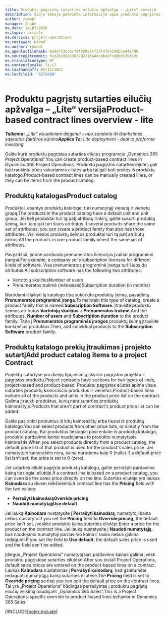 ```yaml
---
title: Produktu pagrįstų sutarties eilučių apžvalga – „Lite“ versija
description: Šioje temoje pateikta informacija apie produktu pagrįstas sutarties eilutes.
author: rumant
manager: Annbe
ms.date: 10/07/2020
ms.topic: article
ms.service: project-operations
ms.reviewer: kfend
ms.author: rumant
ms.openlocfilehash: 6e9ef33cc9c79f828e85733f4f5a199bce842700
ms.sourcegitcommit: fa32b1893286f20271fa4ec4be8fc68bd135f53c
ms.translationtype: HT
ms.contentlocale: lt-LT
ms.lasthandoff: 02/15/2021
ms.locfileid: "5272668"
---
```

# <a name="product-based-contract-lines-overview---lite"></a><span data-ttu-id="280bb-103">Produktu pagrįstų sutarties eilučių apžvalga – „Lite“ versija</span><span class="sxs-lookup"><span data-stu-id="280bb-103">Product-based contract lines overview - lite</span></span>

<span data-ttu-id="280bb-104">_**Taikoma:** „Lite“ visuotiniam diegimui – nuo sandorio iki išankstinės sąskaitos faktūros kūrimo_</span><span class="sxs-lookup"><span data-stu-id="280bb-104">_**Applies To:** Lite deployment - deal to proforma invoicing_</span></span>

<span data-ttu-id="280bb-105">Galite kurti produktu pagrįstas sutarties eilutes programoje „Dynamics 365 Project Operations“.</span><span class="sxs-lookup"><span data-stu-id="280bb-105">You can create product-based contract lines in Dynamics 365 Project Operations.</span></span> <span data-ttu-id="280bb-106">Produktu pagrįstos sutarties eilutės gali būti rankiniu būdu sukuriamos eilutės arba tai gali būti prekės iš produktų katalogo.</span><span class="sxs-lookup"><span data-stu-id="280bb-106">Product-based contract lines can be manually created lines, or they can be items from the product catalog.</span></span>

## <a name="product-catalog"></a><span data-ttu-id="280bb-107">Produktų katalogas</span><span class="sxs-lookup"><span data-stu-id="280bb-107">Product catalog</span></span>

<span data-ttu-id="280bb-108">Produktai, esantys produktų kataloge, turi numatytąjį vienetą ir vienetų grupę.</span><span class="sxs-lookup"><span data-stu-id="280bb-108">The products in the product catalog have a default unit and unit group.</span></span> <span data-ttu-id="280bb-109">Jei keli produktai turi tą patį atributų rinkinį, galite sukurti produktų šeimą, kuri taip pat turi šiuos atributus.</span><span class="sxs-lookup"><span data-stu-id="280bb-109">If several products share the same set of attributes, you can create a product family that also has those attributes.</span></span> <span data-ttu-id="280bb-110">Visi vienos produktų šeimos produktai turi tą patį atributų rinkinį.</span><span class="sxs-lookup"><span data-stu-id="280bb-110">All the products in one product family inherit the same set of attributes.</span></span>

<span data-ttu-id="280bb-111">Pavyzdžiui, įmonė parduoda prenumeratos licencijas įvairiai programinei įrangai.</span><span class="sxs-lookup"><span data-stu-id="280bb-111">For example, a company sells subscription licenses for different kinds of software.</span></span> <span data-ttu-id="280bb-112">Visa prenumeratos programinė įranga turi šiuos du atributus:</span><span class="sxs-lookup"><span data-stu-id="280bb-112">All subscription software has the following two attributes:</span></span>

- <span data-ttu-id="280bb-113">Vartotojų skaičius</span><span class="sxs-lookup"><span data-stu-id="280bb-113">Number of users</span></span>
- <span data-ttu-id="280bb-114">Prenumeratos trukmė (mėnesiais)</span><span class="sxs-lookup"><span data-stu-id="280bb-114">Subscription duration (in months)</span></span>

<span data-ttu-id="280bb-115">Norėdami išlaikyti šį katalogo tipą sukurkite produktų šeimą, pavadintą **Prenumeratos programinė įranga**.</span><span class="sxs-lookup"><span data-stu-id="280bb-115">To maintain this type of catalog, create a product family that is named **Subscription Software**.</span></span> <span data-ttu-id="280bb-116">Įtraukite produktų šeimos atributus **Vartotojų skaičius** ir **Prenumeratos trukmė**.</span><span class="sxs-lookup"><span data-stu-id="280bb-116">Add the attributes, **Number of users** and **Subscription duration** to the product family.</span></span> <span data-ttu-id="280bb-117">Tada į **Prenumeratos programinės įrangos** produktų šeimą įtraukite konkrečius produktus.</span><span class="sxs-lookup"><span data-stu-id="280bb-117">Then, add individual products to the **Subscription Software** product family.</span></span>

## <a name="add-product-catalog-items-to-a-project-contract"></a><span data-ttu-id="280bb-118">Produktų katalogo prekių įtraukimas į projekto sutartį</span><span class="sxs-lookup"><span data-stu-id="280bb-118">Add product catalog items to a project Contract</span></span>

<span data-ttu-id="280bb-119">Projektų sutartyse yra dviejų tipų eilučių skyriai: pagrįstos projektu ir pagrįstos produktu.</span><span class="sxs-lookup"><span data-stu-id="280bb-119">Project contracts have sections for two types of lines, project-based and product-based.</span></span> <span data-ttu-id="280bb-120">Produktu pagrįstos eilutės apima visus sutarties produktų kainoraščio produktus ir vienetus.</span><span class="sxs-lookup"><span data-stu-id="280bb-120">Product-based lines include all of the products and units in the product price list on the contract.</span></span> <span data-ttu-id="280bb-121">Galima įtraukti produktus, kurių nėra sutarties produktų kainoraštyje.</span><span class="sxs-lookup"><span data-stu-id="280bb-121">Products that aren't part of contract's product price list can be added.</span></span>

<span data-ttu-id="280bb-122">Galite pasirinkti produktus iš kitų kainoraščių arba tiesiai iš produktų katalogo.</span><span class="sxs-lookup"><span data-stu-id="280bb-122">You can select products from other price lists, or directly from the product catalog.</span></span> <span data-ttu-id="280bb-123">Kai produktus tiesiogiai pasirenkate iš produktų katalogo, produkto pardavimo kainai naudojamas to produkto numatytasis kainoraštis.</span><span class="sxs-lookup"><span data-stu-id="280bb-123">When you select products directly from a product catalog, the default price list of that product is used for the product's sales price.</span></span> <span data-ttu-id="280bb-124">Jei numatytojo kainoraščio nėra, kaina nurodoma kaip 0 (nulis).</span><span class="sxs-lookup"><span data-stu-id="280bb-124">If a default price list isn't set, the price is set to 0 (zero).</span></span>

<span data-ttu-id="280bb-125">Jei sutarties eilutė pagrįsta produktų katalogu, galite perrašyti pardavimo kainą tiesiogiai eilutėje.</span><span class="sxs-lookup"><span data-stu-id="280bb-125">If a contract line is based on a product catalog, you can override the sales price directly on the line.</span></span> <span data-ttu-id="280bb-126">Sutarties eilutėje yra laukas **Kainodara** su dviem reikšmėmis:</span><span class="sxs-lookup"><span data-stu-id="280bb-126">A contract line has the **Pricing** field with the two values:</span></span>

- <span data-ttu-id="280bb-127">**Perrašyti kainodarą**</span><span class="sxs-lookup"><span data-stu-id="280bb-127">**Override pricing**</span></span>
- <span data-ttu-id="280bb-128">**Naudoti numatytąjį**</span><span class="sxs-lookup"><span data-stu-id="280bb-128">**Use default**</span></span>

<span data-ttu-id="280bb-129">Jei lauką **Kainodara** nustatysite į **Perrašyti kainodarą**, numatytoji kaina nebus nustatyta.</span><span class="sxs-lookup"><span data-stu-id="280bb-129">If you set the **Pricing** field to **Override pricing**, the default price isn't set.</span></span> <span data-ttu-id="280bb-130">Įveskite produkto kainą sutarties eilutėje.</span><span class="sxs-lookup"><span data-stu-id="280bb-130">Enter a price for the product on the contract line.</span></span> <span data-ttu-id="280bb-131">Jei lauką nustatysite į **Naudoti numatytąją**, bus naudojama numatytoji pardavimo kaina ir lauko nebus galima redaguoti.</span><span class="sxs-lookup"><span data-stu-id="280bb-131">If you set the field to **Use default**, the default sales price is used and the field can't be edited.</span></span>

<span data-ttu-id="280bb-132">Įdiegus „Project Operations“ numatytąsias pardavimo kainas galima įvesti produktu pagrįstose sutarties eilutėse.</span><span class="sxs-lookup"><span data-stu-id="280bb-132">After you install Project Operations, default sales prices are entered on the product-based lines on a contract.</span></span> <span data-ttu-id="280bb-133">Laukas **Kainodara** nustatomas į **Perrašyti kainodarą**, kad galėtumėte redaguoti numatytąją kainą sutarties eilutėse.</span><span class="sxs-lookup"><span data-stu-id="280bb-133">The **Pricing** field is set to **Override pricing** so that you can edit the default price on the contract lines.</span></span> <span data-ttu-id="280bb-134">Tai yra „Project Operations“ būdingas perrašymas į produktu pagrįstų eilučių veikimą naudojant „Dynamics 365 Sales“.</span><span class="sxs-lookup"><span data-stu-id="280bb-134">This is a Project Operations-specific override to product-based lines behavior in Dynamics 365 Sales.</span></span>


[!INCLUDE[footer-include](../../includes/footer-banner.md)]
